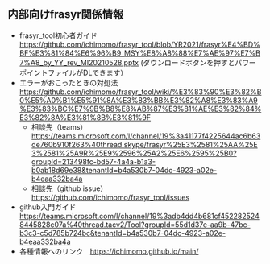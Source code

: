 ## 内部向けfrasyr関係情報

- frasyr_tool初心者ガイド　https://github.com/ichimomo/frasyr_tool/blob/YR2021/frasyr%E4%BD%BF%E3%81%84%E6%96%B9_MSY%E8%A8%88%E7%AE%97%E7%B7%A8_by_YY_rev_MI20210528.pptx (ダウンロードボタンを押すとパワーポイントファイルがDLできます）
- エラーがおこったときの対処法　https://github.com/ichimomo/frasyr_tool/wiki/%E3%83%90%E3%82%B0%E5%A0%B1%E5%91%8A%E3%83%BB%E3%82%A8%E3%83%A9%E3%83%BC%E7%9B%B8%E8%AB%87%E3%81%AE%E3%82%84%E3%82%8A%E3%81%8B%E3%81%9F
   - 相談先（teams） https://teams.microsoft.com/l/channel/19%3a41177f4225644ac6b63de760b910f263%40thread.skype/frasyr%25E3%2581%25AA%25E3%2581%25A9R%25E9%2596%25A2%25E6%2595%25B0?groupId=213498fc-bd57-4a4a-b1a3-b0ab18d69e38&tenantId=b4a530b7-04dc-4923-a02e-b4eaa332ba4a
   - 相談先（github issue）　https://github.com/ichimomo/frasyr_tool/issues
- github入門ガイド　https://teams.microsoft.com/l/channel/19%3adb4dd4b681cf4522825248445828c07a%40thread.tacv2/Tool?groupId=55d1d37e-aa9b-47bc-b3c3-c5d785b724bc&tenantId=b4a530b7-04dc-4923-a02e-b4eaa332ba4a
- 各種情報へのリンク　https://ichimomo.github.io/main/
